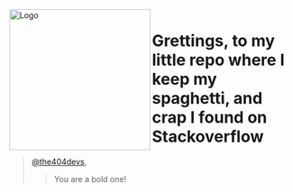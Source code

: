<img src="the403-profile-photoV5.5.png" alt="Logo" width="250" height="250" align=left>

# Grettings, to my little repo where I keep my spaghetti, and crap I found on Stackoverflow

> [@the404devs](https://github.com/the404devs), 
>>  You are a bold one!
